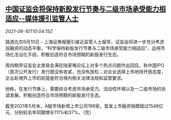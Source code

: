 <!--1623321063000-->
[中国证监会将保持新股发行节奏与二级市场承受能力相适应--媒体援引监管人士](https://cn.reuters.com/article/china-csrc-stock-issue-ipo-0610-idCNKCS2DM10F)
------

<div><i>2021-06-10T10:04:15Z</i></div><p>路透北京6月10日 - 上海证券报援引接近监管人士报导，证监会将进一步充分考虑投融资的动态平衡，“科学保持新股发行节奏与二级市场承受能力相适应”，运用市场化法治化手段，积极创造符合市场预期的新股发行生态。</p><p>周四稍早证监会主席易会满在陆家嘴论坛上对多个热点问题作出回应，称中国IPO（首次公开发行）发行既没有收紧，也没有放松；对企业选择上市地持开放态度，企业赴境外上市的前提是符合境内相关法律法规和监管要求。</p><p>他称，在发行节奏上，需要综合考虑市场承受力、流动性环境以及一二级市场的协调发展，积极创造符合市场预期的新股发行生态。</p><p>截至2021年5月末，A股市场新增上市公司196家，首发上市融资规模超过1548亿元，分别较去年同期增长111%和37%。（完）</p>
